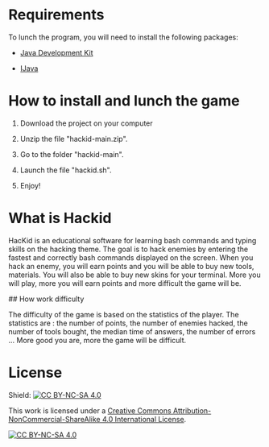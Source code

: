 # Requirements

To lunch the program, you will need to install the following packages:

- [Java Development Kit](https://www.oracle.com/java/technologies/downloads/)

- [IJava](https://www.iut-info.univ-lille.fr/~yann.secq/ijava/)

# How to install and lunch the game

1. Download the project on your computer

2. Unzip the file "hackid-main.zip".

3. Go to the folder "hackid-main".

4. Launch the file "hackid.sh".

5. Enjoy!

# What is Hackid

HacKid is an educational software for learning bash commands and typing skills on the hacking theme.
The goal is to hack enemies by entering the fastest and correctly bash commands displayed on the screen.
When you hack an enemy, you will earn points and you will be able to buy new tools, materials.
You will also be able to buy new skins for your terminal.
More you will play, more you will earn points and more difficult the game will be.

## How work difficulty

The difficulty of the game is based on the statistics of the player.
The statistics are : the number of points, the number of enemies hacked, the number of tools bought, the median time of answers, the number of errors ...
More good you are, more the game will be difficult.

# License

Shield: [![CC BY-NC-SA 4.0][cc-by-nc-sa-shield]][cc-by-nc-sa]

This work is licensed under a [Creative Commons Attribution-NonCommercial-ShareAlike 4.0
International License][cc-by-nc-sa].

[![CC BY-NC-SA 4.0][cc-by-nc-sa-image]][cc-by-nc-sa]

[cc-by-nc-sa]: http://creativecommons.org/licenses/by-nc-sa/4.0/
[cc-by-nc-sa-image]: https://licensebuttons.net/l/by-nc-sa/4.0/88x31.png
[cc-by-nc-sa-shield]: https://img.shields.io/badge/License-CC%20BY--NC--SA%204.0-lightgrey.svg